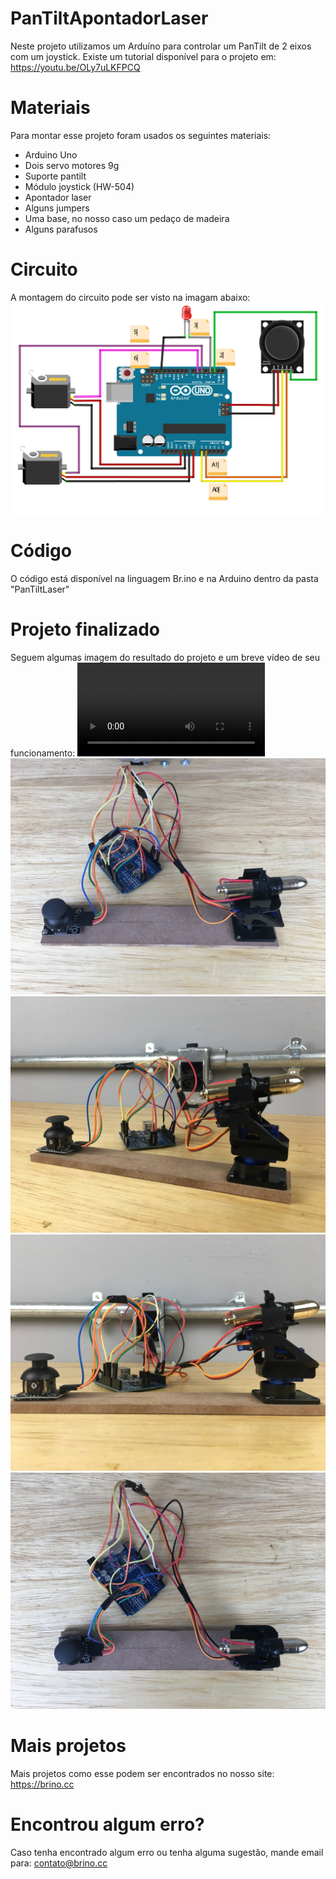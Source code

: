 # PanTiltApontadorLaser
Neste projeto utilizamos um Arduíno para controlar um PanTilt de 2 eixos com um joystick.
Existe um tutorial disponível para o projeto em: https://youtu.be/OLy7uLKFPCQ

# Materiais
Para montar esse projeto foram usados os seguintes materiais:

* Arduino Uno
* Dois servo motores 9g
* Suporte pantilt
* Módulo joystick (HW-504)
* Apontador laser
* Alguns jumpers
* Uma base, no nosso caso um pedaço de madeira
* Alguns parafusos

# Circuito
A montagem do circuito pode ser visto na imagam abaixo:
![Imagem do circuito](https://github.com/BrinoOficial/PanTiltApontadorLaser/blob/master/Circuito.png)

# Código
O código está disponível na linguagem Br.ino e na Arduino dentro da pasta "PanTiltLaser"

# Projeto finalizado
Seguem algumas imagem do resultado do projeto e um breve vídeo de seu funcionamento:
![Vídeo do projeto funcionando](https://github.com/BrinoOficial/PanTiltApontadorLaser/blob/master/Fotos/ProjetoFuncionando.mp4)
![Imagem do circuito](https://github.com/BrinoOficial/PanTiltApontadorLaser/blob/master/Fotos/IMG_5300.jpg)
![Imagem do circuito](https://github.com/BrinoOficial/PanTiltApontadorLaser/blob/master/Fotos/IMG_5301.jpg)
![Imagem do circuito](https://github.com/BrinoOficial/PanTiltApontadorLaser/blob/master/Fotos/IMG_5302.jpg)
![Imagem do circuito](https://github.com/BrinoOficial/PanTiltApontadorLaser/blob/master/Fotos/IMG_5303.jpg)

# Mais projetos
Mais projetos como esse podem ser encontrados no nosso site: https://brino.cc

# Encontrou algum erro?
Caso tenha encontrado algum erro ou tenha alguma sugestão, mande email para: contato@brino.cc
